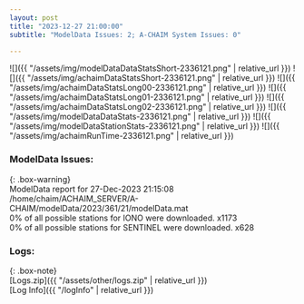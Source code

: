 ```yaml
---
layout: post
title: "2023-12-27 21:00:00"
subtitle: "ModelData Issues: 2; A-CHAIM System Issues: 0"

---
```


![]({{ "/assets/img/modelDataDataStatsShort-2336121.png" | relative_url }})
![]({{ "/assets/img/achaimDataStatsShort-2336121.png" | relative_url }})
![]({{ "/assets/img/achaimDataStatsLong00-2336121.png" | relative_url }})
![]({{ "/assets/img/achaimDataStatsLong01-2336121.png" | relative_url }})
![]({{ "/assets/img/achaimDataStatsLong02-2336121.png" | relative_url }})
![]({{ "/assets/img/modelDataDataStats-2336121.png" | relative_url }})
![]({{ "/assets/img/modelDataStationStats-2336121.png" | relative_url }})
![]({{ "/assets/img/achaimRunTime-2336121.png" | relative_url }})


### ModelData Issues:  
  
{: .box-warning}  
 ModelData report for 27-Dec-2023 21:15:08   
 /home/chaim/ACHAIM_SERVER/A-CHAIM/modelData/2023/361/21/modelData.mat   
 0% of all possible stations for IONO were downloaded. x1173   
 0% of all possible stations for SENTINEL were downloaded. x628   
  


### Logs:  
  
{: .box-note}  
[Logs.zip]({{ "/assets/other/logs.zip" | relative_url }})  
[Log Info]({{ "/logInfo" | relative_url }})  

